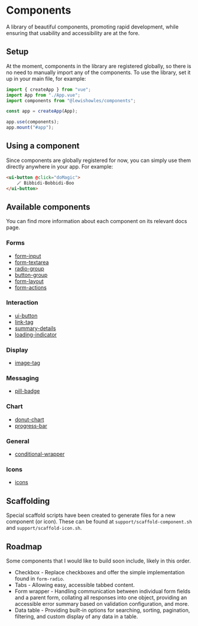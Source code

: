 # Components

A library of beautiful components, promoting rapid development, while ensuring that usability and accessibility are at the fore.

## Setup

At the moment, components in the library are registered globally, so there is no need to manually import any of the components. To use the library, set it up in your main file, for example:

```javascript
import { createApp } from "vue";
import App from "./App.vue";
import components from "@lewishowles/components";

const app = createApp(App);

app.use(components);
app.mount("#app");
```

## Using a component

Since components are globally registered for now, you can simply use them directly anywhere in your app. For example:

```html
<ui-button @click="doMagic">
	🪄 Bibbidi-Bobbidi-Boo
</ui-button>
```

## Available components

You can find more information about each component on its relevant docs page.

### Forms

- [form-input](/src/components/form/form-input/form-input.md)
- [form-textarea](/src/components/form/form-textarea/form-textarea.md)
- [radio-group](/src/components/form/radio-group/radio-group.md)
- [button-group](/src/components/form/button-group/button-group.md)
- [form-layout](/src/components/form/form-layout/form-layout.md)
- [form-actions](/src/components/form/form-actions/form-actions.md)

### Interaction

- [ui-button](/src/components/interaction/ui-button/ui-button.md)
- [link-tag](/src/components/interaction/link-tag/link-tag.md)
- [summary-details](/src/components/interaction/summary-details/summary-details.md)
- [loading-indicator](/src/components/interaction/loading-indicator/loading-indicator.md)

### Display

- [image-tag](/src/components/display/image-tag/image-tag.md)

### Messaging

- [pill-badge](/src/components/messaging/pill-badge/pill-badge.md)

### Chart

- [donut-chart](/src/components/chart/donut-chart/donut-chart.md)
- [progress-bar](/src/components/chart/progress-bar/progress-bar.md)

### General

- [conditional-wrapper](/src/components/general/conditional-wrapper/conditional-wrapper.md)

### Icons

- [icons](/src/components/icon/icon.md)

## Scaffolding

Special scaffold scripts have been created to generate files for a new component (or icon). These can be found at `support/scaffold-component.sh` and `support/scaffold-icon.sh`.

## Roadmap

Some components that I would like to build soon include, likely in this order.

- Checkbox - Replace checkboxes and offer the simple implementation found in `form-radio`.
- Tabs - Allowing easy, accessible tabbed content.
- Form wrapper - Handling communication between individual form fields and a parent form, collating all responses into one object, providing an accessible error summary based on validation configuration, and more.
- Data table - Providing built-in options for searching, sorting, pagination, filtering, and custom display of any data in a table.
